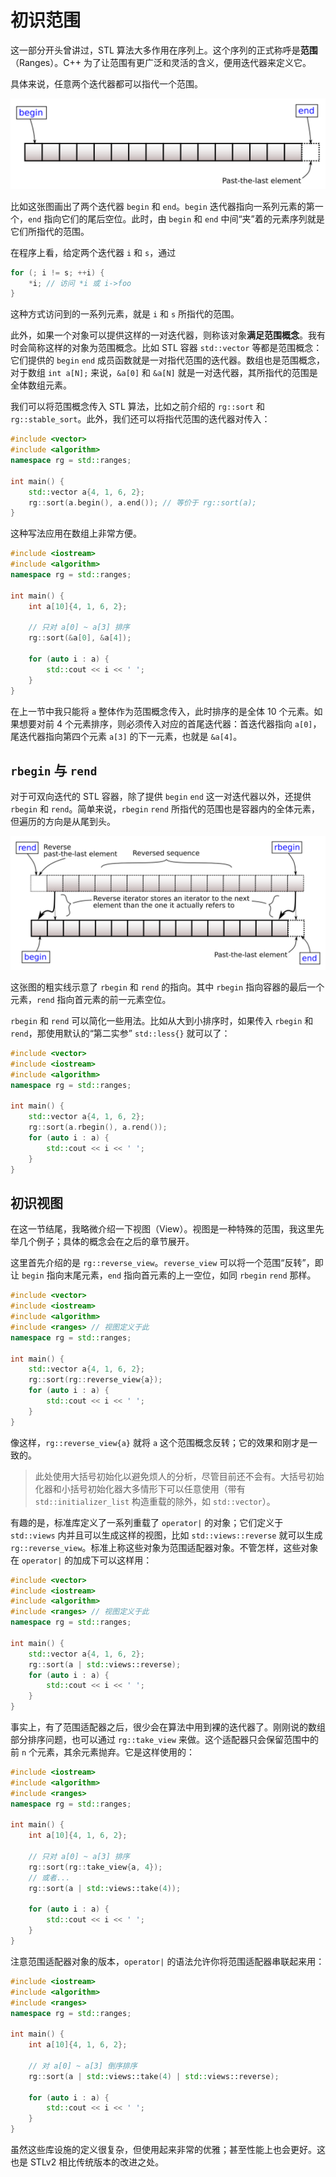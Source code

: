 # 初识范围

这一部分开头曾讲过，STL 算法大多作用在序列上。这个序列的正式称呼是**范围**（Ranges）。C++ 为了让范围有更广泛和灵活的含义，便用迭代器来定义它。

具体来说，任意两个迭代器都可以指代一个范围。

![](/assets/range-begin-end.svg)

比如这张图画出了两个迭代器 `begin` 和 `end`。`begin` 迭代器指向一系列元素的第一个，`end` 指向它们的尾后空位。此时，由 `begin` 和 `end` 中间“夹”着的元素序列就是它们所指代的范围。

在程序上看，给定两个迭代器 `i` 和 `s`，通过

```cpp
for (; i != s; ++i) {
    *i; // 访问 *i 或 i->foo
}
```

这种方式访问到的一系列元素，就是 `i` 和 `s` 所指代的范围。

此外，如果一个对象可以提供这样的一对迭代器，则称该对象**满足范围概念**。我有时会简称这样的对象为范围概念。比如 STL 容器 `std::vector` 等都是范围概念：它们提供的 `begin` `end` 成员函数就是一对指代范围的迭代器。数组也是范围概念，对于数组 `int a[N];` 来说，`&a[0]` 和 `&a[N]` 就是一对迭代器，其所指代的范围是全体数组元素。

我们可以将范围概念传入 STL 算法，比如之前介绍的 `rg::sort` 和 `rg::stable_sort`。此外，我们还可以将指代范围的迭代器对传入：

```cpp
#include <vector>
#include <algorithm>
namespace rg = std::ranges;

int main() {
    std::vector a{4, 1, 6, 2};
    rg::sort(a.begin(), a.end()); // 等价于 rg::sort(a);
}
```

这种写法应用在数组上非常方便。

```cpp codemo
#include <iostream>
#include <algorithm>
namespace rg = std::ranges;

int main() {
    int a[10]{4, 1, 6, 2};

    // 只对 a[0] ~ a[3] 排序
    rg::sort(&a[0], &a[4]);

    for (auto i : a) {
        std::cout << i << ' ';
    }
}
```

在上一节中我只能将 `a` 整体作为范围概念传入，此时排序的是全体 10 个元素。如果想要对前 4 个元素排序，则必须传入对应的首尾迭代器：首迭代器指向 `a[0]`，尾迭代器指向第四个元素 `a[3]` 的下一元素，也就是 `&a[4]`。

## `rbegin` 与 `rend`

对于可双向迭代的 STL 容器，除了提供 `begin` `end` 这一对迭代器以外，还提供 `rbegin` 和 `rend`。简单来说，`rbegin` `rend` 所指代的范围也是容器内的全体元素，但遍历的方向是从尾到头。

![](/assets/range-rbegin-rend.svg)

这张图的粗实线示意了 `rbegin` 和 `rend` 的指向。其中 `rbegin` 指向容器的最后一个元素，`rend` 指向首元素的前一元素空位。

`rbegin` 和 `rend` 可以简化一些用法。比如从大到小排序时，如果传入 `rbegin` 和 `rend`，那使用默认的“第二实参” `std::less{}` 就可以了：

```cpp codemo
#include <vector>
#include <iostream>
#include <algorithm>
namespace rg = std::ranges;

int main() {
    std::vector a{4, 1, 6, 2};
    rg::sort(a.rbegin(), a.rend());
    for (auto i : a) {
        std::cout << i << ' ';
    }
}
```

## 初识视图

在这一节结尾，我略微介绍一下视图（View）。视图是一种特殊的范围，我这里先举几个例子；具体的概念会在之后的章节展开。

这里首先介绍的是 `rg::reverse_view`。`reverse_view` 可以将一个范围“反转”，即让 `begin` 指向末尾元素，`end` 指向首元素的上一空位，如同 `rbegin` `rend` 那样。

```cpp
#include <vector>
#include <iostream>
#include <algorithm>
#include <ranges> // 视图定义于此
namespace rg = std::ranges;

int main() {
    std::vector a{4, 1, 6, 2};
    rg::sort(rg::reverse_view{a});
    for (auto i : a) {
        std::cout << i << ' ';
    }
}
```

像这样，`rg::reverse_view{a}` 就将 `a` 这个范围概念反转；它的效果和刚才是一致的。

> 此处使用大括号初始化以避免烦人的分析，尽管目前还不会有。大括号初始化器和小括号初始化器大多情形下可以任意使用（带有 `std::initializer_list` 构造重载的除外，如 `std::vector`）。

有趣的是，标准库定义了一系列重载了 `operator|` 的对象；它们定义于 `std::views` 内并且可以生成这样的视图，比如 `std::views::reverse` 就可以生成 `rg::reverse_view`。标准上称这些对象为范围适配器对象。不管怎样，这些对象在 `operator|` 的加成下可以这样用：

```cpp
#include <vector>
#include <iostream>
#include <algorithm>
#include <ranges> // 视图定义于此
namespace rg = std::ranges;

int main() {
    std::vector a{4, 1, 6, 2};
    rg::sort(a | std::views::reverse);
    for (auto i : a) {
        std::cout << i << ' ';
    }
}
```

事实上，有了范围适配器之后，很少会在算法中用到裸的迭代器了。刚刚说的数组部分排序问题，也可以通过 `rg::take_view` 来做。这个适配器只会保留范围中的前 `n` 个元素，其余元素抛弃。它是这样使用的：

```cpp
#include <iostream>
#include <algorithm>
#include <ranges>
namespace rg = std::ranges;

int main() {
    int a[10]{4, 1, 6, 2};

    // 只对 a[0] ~ a[3] 排序
    rg::sort(rg::take_view{a, 4});
    // 或者...
    rg::sort(a | std::views::take(4));

    for (auto i : a) {
        std::cout << i << ' ';
    }
}
```

注意范围适配器对象的版本，`operator|` 的语法允许你将范围适配器串联起来用：

```cpp
#include <iostream>
#include <algorithm>
#include <ranges>
namespace rg = std::ranges;

int main() {
    int a[10]{4, 1, 6, 2};

    // 对 a[0] ~ a[3] 倒序排序
    rg::sort(a | std::views::take(4) | std::views::reverse);

    for (auto i : a) {
        std::cout << i << ' ';
    }
}
```

虽然这些库设施的定义很复杂，但使用起来非常的优雅；甚至性能上也会更好。这也是 STLv2 相比传统版本的改进之处。
